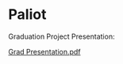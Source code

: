 # Paliot

Graduation Project Presentation:

[Grad Presentation.pdf](https://github.com/jadrsamara/Paliot/files/14644693/Grad.Presentation.pptx.pdf)

